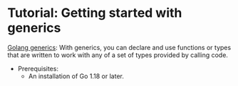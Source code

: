 # Tutorial: Getting started with generics

[Golang generics](https://go.dev/doc/tutorial/generics): With generics, you can declare and use functions or types that are written to work with any of a set of types provided by calling code.

- Prerequisites:
    - An installation of Go 1.18 or later.